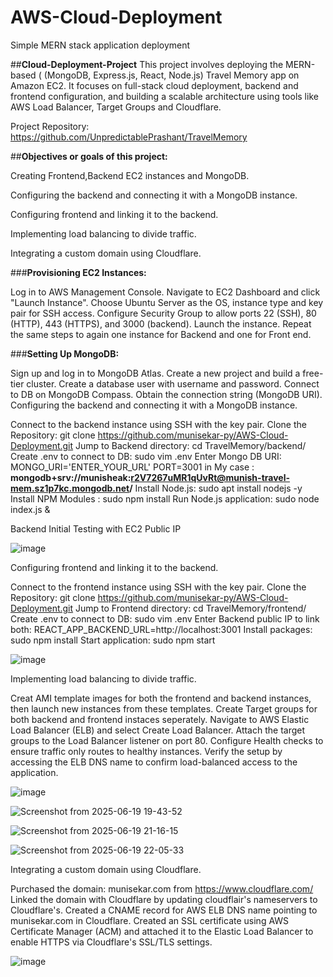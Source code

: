 # AWS-Cloud-Deployment
Simple MERN stack application deployment


##**Cloud-Deployment-Project**
This project involves deploying the MERN-based ( (MongoDB, Express.js, React, Node.js) Travel Memory app on Amazon EC2. It focuses on full-stack cloud deployment, backend and frontend configuration, and building a scalable architecture using tools like AWS Load Balancer, Target Groups  and Cloudflare.

Project Repository: https://github.com/UnpredictablePrashant/TravelMemory

##**Objectives or goals of this project:**

  Creating Frontend,Backend EC2 instances and MongoDB.

  Configuring the backend and connecting it with a MongoDB instance.

  Configuring frontend and linking it to the backend.

  Implementing load balancing to divide traffic.

  Integrating a custom domain using Cloudflare.

###**Provisioning EC2 Instances:**

Log in to AWS Management Console.
  Navigate to EC2 Dashboard and click "Launch Instance".
  Choose Ubuntu Server as the OS, instance type and key pair for SSH access.
  Configure Security Group to allow ports 22 (SSH), 80 (HTTP), 443 (HTTPS), and 3000 (backend).
  Launch the instance. Repeat the same steps to again one instance for Backend and one for Front end.

###**Setting Up MongoDB:**

Sign up and log in to MongoDB Atlas.
  Create a new project and build a free-tier cluster.
  Create a database user with username and password.
  Connect to DB on MongoDB Compass.
  Obtain the connection string (MongoDB URI).
  Configuring the backend and connecting it with a MongoDB instance.

  Connect to the backend instance using SSH with the key pair.
  Clone the Repository: git clone https://github.com/munisekar-py/AWS-Cloud-Deployment.git
  Jump to Backend directory: cd TravelMemory/backend/
  Create .env to connect to DB: sudo vim  .env
  Enter Mongo DB URI: MONGO_URI='ENTER_YOUR_URL' PORT=3001
  in My case : **mongodb+srv://munisheak:r2V7267uMR1qUvRt@munish-travel-mem.sz1p7kc.mongodb.net/**
  Install Node.js: sudo apt install nodejs -y
  Install NPM Modules : sudo npm install
  Run Node.js application: sudo node index.js &

Backend Initial Testing with EC2 Public IP

![image](https://github.com/user-attachments/assets/a7db4657-7799-4f2e-87a5-986a9fbfa352)

Configuring frontend and linking it to the backend.

Connect to the frontend instance using SSH with the key pair.
Clone the Repository: git clone https://github.com/munisekar-py/AWS-Cloud-Deployment.git
Jump to Frontend directory: cd TravelMemory/frontend/
Create .env to connect to DB: sudo vim .env
Enter Backend public IP to link both: REACT_APP_BACKEND_URL=http://localhost:3001
Install packages: sudo npm install
Start application: sudo npm start

![image](https://github.com/user-attachments/assets/5d6bb094-713e-401f-bda3-3bf273004130)

Implementing load balancing to divide traffic.

Creat AMI template images for both the frontend and backend instances, then launch new instances from these templates.
Create Target groups for both backend and frontend instaces seperately.
Navigate to AWS Elastic Load Balancer (ELB) and select Create Load Balancer.
Attach the target groups to the Load Balancer listener on port 80.
Configure Health checks to ensure traffic only routes to healthy instances.
Verify the setup by accessing the ELB DNS name to confirm load-balanced access to the application.

![image](https://github.com/user-attachments/assets/5f91f09f-d032-4a64-b91b-a713b374cc3e)

![Screenshot from 2025-06-19 19-43-52](https://github.com/user-attachments/assets/c9a3a1de-7bfd-41d6-97ee-189a1a6ddfe8)

![Screenshot from 2025-06-19 21-16-15](https://github.com/user-attachments/assets/1e430b93-53f8-4348-b0b2-78a4d05689eb)

![Screenshot from 2025-06-19 22-05-33](https://github.com/user-attachments/assets/e3b82378-d1b7-4692-a573-f5e01ba8ddc9)

Integrating a custom domain using Cloudflare.

Purchased the domain: munisekar.com from https://www.cloudflare.com/
Linked the domain with Cloudflare by updating cloudflair's nameservers to Cloudflare's.
Created a CNAME record for AWS ELB DNS name pointing to munisekar.com in Cloudflare.
Created an SSL certificate using AWS Certificate Manager (ACM) and attached it to the Elastic Load Balancer to enable HTTPS via Cloudflare's SSL/TLS settings.

![image](https://github.com/user-attachments/assets/76617bb0-939c-4cd7-affa-9c326eddfddc)


